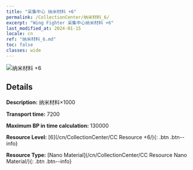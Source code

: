 ```yaml
---
title: "采集中心 纳米材料 +6"
permalink: /CollectionCenter/纳米材料_6/
excerpt: "Wing Fighter 采集中心纳米材料 +6"
last_modified_at: 2024-01-15
locale: cn
ref: "纳米材料_6.md"
toc: false
classes: wide
---
```



![纳米材料 +6](/images/cc/CC_Nano_Material_5.png)

## Details

  **Description:** 纳米材料×1000

  **Transport time:** 7200

  **Maximum BP in time calculation:** 130000

  **Resource Level:** [6](/cn/CollectionCenter/CC Resource +6/){: .btn .btn--info}

  **Resource Type:** [Nano Material](/cn/CollectionCenter/CC Resource Nano Material/){: .btn .btn--info}

